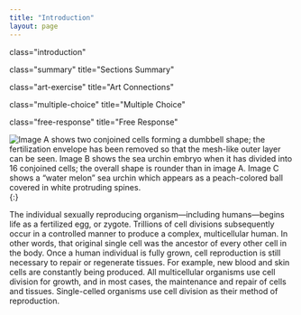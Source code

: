 ```yaml
---
title: "Introduction"
layout: page
---
```



<cnx-pi data-type="cnx.flag.introduction"> class="introduction" </cnx-pi>

<cnx-pi data-type="cnx.eoc">class="summary" title="Sections Summary"</cnx-pi>

<cnx-pi data-type="cnx.eoc">class="art-exercise" title="Art Connections"</cnx-pi>

<cnx-pi data-type="cnx.eoc">class="multiple-choice" title="Multiple Choice"</cnx-pi>

<cnx-pi data-type="cnx.eoc">class="free-response" title="Free Response"</cnx-pi>

 ![Image A shows two conjoined cells forming a dumbbell shape; the fertilization envelope has been removed so that the mesh-like outer layer can be seen. Image B shows the sea urchin embryo when it has divided into 16 conjoined cells; the overall shape is rounder than in image A. Image C shows a &#x201C;water melon&#x201D; sea urchin which appears as a peach-colored ball covered in white protruding spines.](../resources/Figure_06_00_01abc.jpg "A sea urchin begins life as a single cell that (a) divides to form two cells, visible by scanning electron microscopy. After four rounds of cell division, (b) there are 16 cells, as seen in this SEM image. After many rounds of cell division, the individual develops into a complex, multicellular organism, as seen in this (c) mature sea urchin. (credit a: modification of work by Evelyn Spiegel, Louisa Howard; credit b: modification of work by Evelyn Spiegel, Louisa Howard; credit c: modification of work by Marco Busdraghi; scale-bar data from Matt Russell)"){:}

The individual sexually reproducing organism—including humans—begins life as a fertilized egg, or zygote. Trillions of cell divisions subsequently occur in a controlled manner to produce a complex, multicellular human. In other words, that original single cell was the ancestor of every other cell in the body. Once a human individual is fully grown, cell reproduction is still necessary to repair or regenerate tissues. For example, new blood and skin cells are constantly being produced. All multicellular organisms use cell division for growth, and in most cases, the maintenance and repair of cells and tissues. Single-celled organisms use cell division as their method of reproduction.

